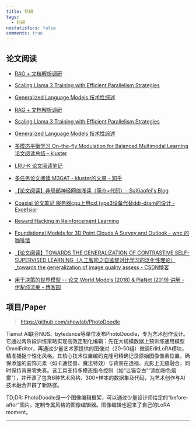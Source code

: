 ```yaml
---
title: 科研
tags:
  - 科研
nostatistics: false
comments: true
---
```


## 论文阅读
- [RAG + 文档解析调研](https://zhuanlan.zhihu.com/p/1910305219025301842)
- [Scaling Llama 3 Training with Efficient Parallelism Strategies](https://aisystemcodesign.github.io/papers/Llama3-ISCA25.pdf)
- [Generalized Language Models 技术性综述](https://lilianweng.github.io/posts/2019-01-31-lm/)

- [RAG + 文档解析调研](https://zhuanlan.zhihu.com/p/1910305219025301842)
- [Scaling Llama 3 Training with Efficient Parallelism Strategies](https://aisystemcodesign.github.io/papers/Llama3-ISCA25.pdf)
- [Generalized Language Models 技术性综述](https://lilianweng.github.io/posts/2019-01-31-lm/)
- [多模态平衡学习 On-the-fly Modulation for  Balanced Multimodal Learning 论文阅读总结 - kluster]( https://zhuanlan.zhihu.com/p/1902321276116276570)
- [LRU-K 论文阅读笔记](https://zhuanlan.zhihu.com/p/1898469067981066716)
- [多任务论文阅读 M3GAT - kluster的文章 - 知乎](https://zhuanlan.zhihu.com/p/1898154047925655393)
- [【论文阅读】非局部神经网络浅读（简介+代码）- SuXiaofei's Blog](https://xiaosuqaq.github.io/2025/04/15/%E9%9D%9E%E5%B1%80%E9%83%A8%E7%A5%9E%E7%BB%8F%E7%BD%91%E7%BB%9C.html)
- [Coaxial 论文笔记 服务器cpu上用cxl type3设备代替ddr-dram的设计 - Exce1sior](https://zhuanlan.zhihu.com/p/1888850042107978402?utm_psn=1889852364510445569)
- [Reward Hacking in Reinforcement Learning](https://lilianweng.github.io/posts/2024-11-28-reward-hacking/)
- [Foundational Models for 3D Point Clouds A Survey and Outlook - wnc 的咖啡馆](https://wncfht.github.io/notes/Blogs/posts/Foundational%20Models%20for%203D%20Point%20Clouds%20A%20Survey%20and%20Outlook/)

- [【论文阅读】TOWARDS THE GENERALIZATION OF CONTRASTIVE SELF-SUPERVISED LEARNING（人工智能之自监督对比学习的泛化性理论）\_towards the generalization of image quality assess - CSDN博客](https://blog.csdn.net/ModestCoder_/article/details/144904849)
- [用于决策的世界模型 -- 论文 World Models (2018) & PlaNet (2019) 讲解 - 伊犁纯流莱 - 博客园](https://www.cnblogs.com/tshaaa/p/18670731)

## 项目/Paper

> https://github.com/showlab/PhotoDoodle

Tiamat AI联合NUS、bytedance等单位发布PhotoDoodle，专为艺术创作设计。它通过两阶段训练策略实现高效定制化编辑：先在大规模数据上预训练通用模型OmniEditor，再通过少量艺术家提供的图像对（20-50组）微调EditLoRA模块，精准捕捉个性化风格。其核心技术位置编码克隆可精确记录原始图像像素位置，确保添加的装饰元素（如卡通怪兽、魔法特效）与背景在透视、光影上无缝融合，同时保持背景零失真。该工具支持多模态指令控制（如“让猫变白”“添加粉色烟雾”），并开源了包含6种艺术风格、300+样本的数据集及代码，为艺术创作与AI技术融合开辟了新路径。

TD;DR: PhotoDoodle是一个图像编辑框架，可以通过少量设计师给定的“before-after”图片，定制专属风格的图像编辑器。图像编辑也迎来了自己的LoRA moment。

---

